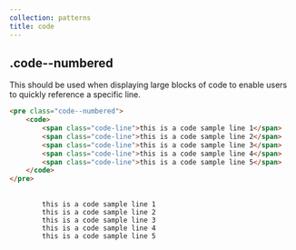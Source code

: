```yaml
---
collection: patterns
title: code
---
```


## .code--numbered

This should be used when displaying large blocks of code to enable users to quickly reference a specific line.

```html
<pre class="code--numbered">
    <code>
        <span class="code-line">this is a code sample line 1</span>
        <span class="code-line">this is a code sample line 2</span>
        <span class="code-line">this is a code sample line 3</span>
        <span class="code-line">this is a code sample line 4</span>
        <span class="code-line">this is a code sample line 5</span>
    </code>
</pre>
```

<pre class="code--numbered">
    <code>
        <span class="code-line">this is a code sample line 1</span>
        <span class="code-line">this is a code sample line 2</span>
        <span class="code-line">this is a code sample line 3</span>
        <span class="code-line">this is a code sample line 4</span>
        <span class="code-line">this is a code sample line 5</span>
    </code>
</pre>
